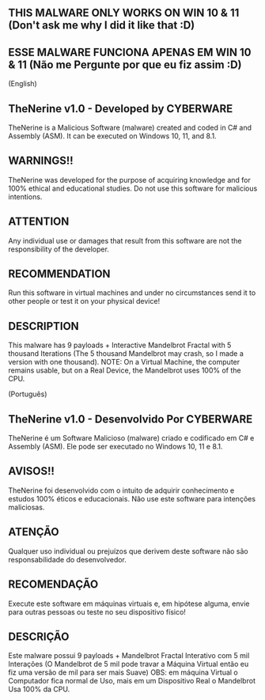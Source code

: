 ## THIS MALWARE ONLY WORKS ON WIN 10 & 11 (Don't ask me why I did it like that :D)
## ESSE MALWARE FUNCIONA APENAS EM WIN 10 & 11 (Não me Pergunte por que eu fiz assim :D)

(English)
## TheNerine v1.0 - Developed by CYBERWARE

TheNerine is a Malicious Software (malware) created and coded in C# and Assembly (ASM). It can be executed on Windows 10, 11, and 8.1.

## WARNINGS!!

TheNerine was developed for the purpose of acquiring knowledge and for 100% ethical and educational studies. Do not use this software for malicious intentions.

## ATTENTION

Any individual use or damages that result from this software are not the responsibility of the developer.

## RECOMMENDATION

Run this software in virtual machines and under no circumstances send it to other people or test it on your physical device!

## DESCRIPTION

This malware has 9 payloads + Interactive Mandelbrot Fractal with 5 thousand Iterations (The 5 thousand Mandelbrot may crash, so I made a version with one thousand).
NOTE: On a Virtual Machine, the computer remains usable, but on a Real Device, the Mandelbrot uses 100% of the CPU.


(Português)
## TheNerine v1.0 - Desenvolvido Por CYBERWARE

TheNerine é um Software Malicioso (malware) criado e codificado em C# e Assembly (ASM). Ele pode ser executado no Windows 10, 11 e 8.1.

## AVISOS!!

TheNerine foi desenvolvido com o intuito de adquirir conhecimento e estudos 100% éticos e educacionais. Não use este software para intenções maliciosas.

## ATENÇÃO

Qualquer uso individual ou prejuízos que derivem deste software não são responsabilidade do desenvolvedor.

## RECOMENDAÇÃO

Execute este software em máquinas virtuais e, em hipótese alguma, envie para outras pessoas ou teste no seu dispositivo físico!

## DESCRIÇÃO

Este malware possui 9 payloads + Mandelbrot Fractal Interativo com 5 mil Interações (O Mandelbrot de 5 mil pode travar a Máquina Virtual então eu fiz uma versão de mil para ser mais Suave)
OBS: em máquina Virtual o Computador fica normal de Uso, mais em um Dispositivo Real o Mandelbrot Usa 100% da CPU.
